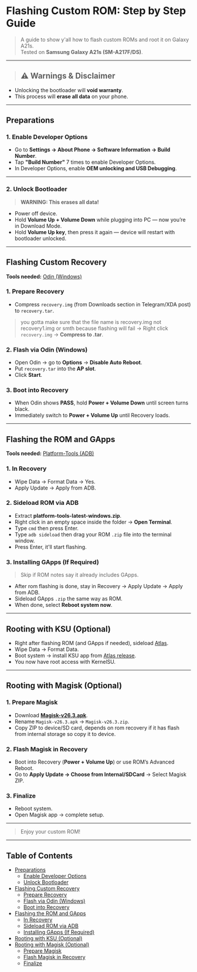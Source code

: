 # Flashing Custom ROM: Step by Step Guide

> A guide to show y'all how to flash custom ROMs and root it on Galaxy A21s.  
> Tested on **Samsung Galaxy A21s (SM-A217F/DS)**.  

---

> ## ⚠ Warnings & Disclaimer
- Unlocking the bootloader will **void warranty**.  
- This process will **erase all data** on your phone.   

---

## Preparations

### 1. Enable Developer Options
- Go to **Settings → About Phone → Software Information → Build Number**.  
- Tap **"Build Number"** 7 times to enable Developer Options.  
- In Developer Options, enable **OEM unlocking and USB Debugging**.  

---

### 2. Unlock Bootloader
> **WARNING: This erases all data!**

- Power off device.  
- Hold **Volume Up + Volume Down** while plugging into PC — now you’re in Download Mode.  
- Hold **Volume Up key**, then press it again — device will restart with bootloader unlocked.  

---

## Flashing Custom Recovery  
**Tools needed:** [Odin (Windows)](https://odindownload.com/download/Odin3_v3.14.4.zip)  

### 1. Prepare Recovery
- Compress `recovery.img` (from Downloads section in Telegram/XDA post) to `recovery.tar`.  
> you gotta make sure that the file name is recovery.img not recovery1.img or smth because flashing will fail
   → Right click `recovery.img` → **Compress to .tar**.  

### 2. Flash via Odin (Windows)
- Open Odin → go to **Options** → **Disable Auto Reboot**.  
- Put `recovery.tar` into the **AP slot**.  
- Click **Start**.  

### 3. Boot into Recovery
- When Odin shows **PASS**, hold **Power + Volume Down** until screen turns black.  
- Immediately switch to **Power + Volume Up** until Recovery loads.  

---

## Flashing the ROM and GApps  
**Tools needed:** [Platform-Tools (ADB)](https://dl.google.com/android/repository/platform-tools-latest-windows.zip)  

### 1. In Recovery
- Wipe Data → Format Data → Yes.  
- Apply Update → Apply from ADB.  

### 2. Sideload ROM via ADB
- Extract **platform-tools-latest-windows.zip**.  
- Right click in an empty space inside the folder → **Open Terminal**.  
- Type `cmd` then press Enter.  
- Type `adb sideload` then drag your ROM `.zip` file into the terminal window.  
- Press Enter, it'll start flashing.  

### 3. Installing GApps (If Required)  
> Skip if ROM notes say it already includes GApps.  
- After rom flashing is done, stay in Recovery → Apply Update → Apply from ADB.  
- Sideload GApps `.zip` the same way as ROM.  
- When done, select **Reboot system now**.  

---

## Rooting with KSU (Optional)
- Right after flashing ROM (and GApps if needed), sideload [Atlas](https://github.com/samsungexynos850/atlas/releases/tag/stable).  
- Wipe Data → Format Data.  
- Boot system → install KSU app from [Atlas release](https://github.com/samsungexynos850/atlas/releases/tag/stable).  
- You now have root access with KernelSU.  

---

## Rooting with Magisk (Optional)

### 1. Prepare Magisk
- Download **[Magisk-v26.3.apk](https://pixeldrain.com/u/pyj8y8T4)**.  
- Rename `Magisk-v26.3.apk` → `Magisk-v26.3.zip`.  
- Copy ZIP to device/SD card, depends on rom recovery if it has flash from internal storage so copy it to device.  

### 2. Flash Magisk in Recovery
- Boot into Recovery (**Power + Volume Up**) or use ROM’s Advanced Reboot.  
- Go to **Apply Update → Choose from Internal/SDCard** → Select Magisk ZIP.  

### 3. Finalize
- Reboot system.  
- Open Magisk app → complete setup.  

---

> Enjoy your custom ROM!  

---

## Table of Contents
- [Preparations](#preparations)  
  - [Enable Developer Options](#1-enable-developer-options)  
  - [Unlock Bootloader](#2-unlock-bootloader)  
- [Flashing Custom Recovery](#flashing-custom-recovery)  
  - [Prepare Recovery](#1-prepare-recovery)  
  - [Flash via Odin (Windows)](#2-flash-via-odin-windows)  
  - [Boot into Recovery](#3-boot-into-recovery)  
- [Flashing the ROM and GApps](#flashing-the-rom-and-gapps)  
  - [In Recovery](#1-in-recovery)  
  - [Sideload ROM via ADB](#2-sideload-rom-via-adb)  
  - [Installing GApps (If Required)](#3-installing-gapps-if-required)  
- [Rooting with KSU (Optional)](#rooting-with-ksu-optional)  
- [Rooting with Magisk (Optional)](#rooting-with-magisk-optional)  
  - [Prepare Magisk](#1-prepare-magisk)  
  - [Flash Magisk in Recovery](#2-flash-magisk-in-recovery)  
  - [Finalize](#3-finalize)  
